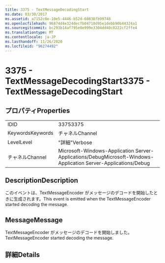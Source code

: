 ```yaml
---
title: 3375 - TextMessageDecodingStart
ms.date: 03/30/2017
ms.assetid: a7152c0e-10e5-4446-b52d-60838fb99748
ms.openlocfilehash: 96874d4e324decfb04710d95e1debb90b44324a1
ms.sourcegitcommit: bc293b14af795e0e999e3304dd40c0222cf2ffe4
ms.translationtype: MT
ms.contentlocale: ja-JP
ms.lasthandoff: 11/26/2020
ms.locfileid: "96274492"
---
```

# <a name="3375---textmessagedecodingstart"></a><span data-ttu-id="06a63-102">3375 - TextMessageDecodingStart</span><span class="sxs-lookup"><span data-stu-id="06a63-102">3375 - TextMessageDecodingStart</span></span>

## <a name="properties"></a><span data-ttu-id="06a63-103">プロパティ</span><span class="sxs-lookup"><span data-stu-id="06a63-103">Properties</span></span>  
  
|||  
|-|-|  
|<span data-ttu-id="06a63-104">ID</span><span class="sxs-lookup"><span data-stu-id="06a63-104">ID</span></span>|<span data-ttu-id="06a63-105">3375</span><span class="sxs-lookup"><span data-stu-id="06a63-105">3375</span></span>|  
|<span data-ttu-id="06a63-106">Keywords</span><span class="sxs-lookup"><span data-stu-id="06a63-106">Keywords</span></span>|<span data-ttu-id="06a63-107">チャネル</span><span class="sxs-lookup"><span data-stu-id="06a63-107">Channel</span></span>|  
|<span data-ttu-id="06a63-108">Level</span><span class="sxs-lookup"><span data-stu-id="06a63-108">Level</span></span>|<span data-ttu-id="06a63-109">"詳細"</span><span class="sxs-lookup"><span data-stu-id="06a63-109">Verbose</span></span>|  
|<span data-ttu-id="06a63-110">チャネル</span><span class="sxs-lookup"><span data-stu-id="06a63-110">Channel</span></span>|<span data-ttu-id="06a63-111">Microsoft-Windows-Application Server-Applications/Debug</span><span class="sxs-lookup"><span data-stu-id="06a63-111">Microsoft-Windows-Application Server-Applications/Debug</span></span>|  
  
## <a name="description"></a><span data-ttu-id="06a63-112">Description</span><span class="sxs-lookup"><span data-stu-id="06a63-112">Description</span></span>  

 <span data-ttu-id="06a63-113">このイベントは、TextMessageEncoder がメッセージのデコードを開始したときに生成されます。</span><span class="sxs-lookup"><span data-stu-id="06a63-113">This event is emitted when the TextMessageEncoder started decoding the message.</span></span>  
  
## <a name="message"></a><span data-ttu-id="06a63-114">Message</span><span class="sxs-lookup"><span data-stu-id="06a63-114">Message</span></span>  

 <span data-ttu-id="06a63-115">TextMessageEncoder がメッセージのデコードを開始しました。</span><span class="sxs-lookup"><span data-stu-id="06a63-115">TextMessageEncoder started decoding the message.</span></span>  
  
## <a name="details"></a><span data-ttu-id="06a63-116">詳細</span><span class="sxs-lookup"><span data-stu-id="06a63-116">Details</span></span>
